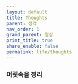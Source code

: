 ```yaml
---
layout: default
title: Thoughts
parent: 생각
nav_order: 1
grand_parent: 일상
print_title: true
share_enable: false
permalink: life/thoughts
---
```

  
### 머릿속을 정리  
  
  